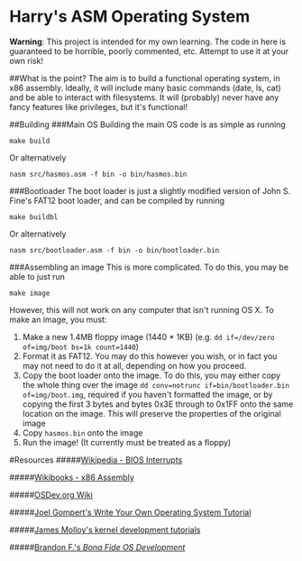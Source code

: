 Harry's ASM Operating System
============================

**Warning**: This project is intended for my own learning. The code in here is guaranteed to be horrible, poorly commented, etc. Attempt to use it at your own risk!

##What is the point?
The aim is to build a functional operating system, in x86 assembly. Ideally, it will include many basic commands (date, ls, cat) and be able to interact with filesystems. It will (probably) never have any fancy features like privileges, but it's functional!

##Building
###Main OS
Building the main OS code is as simple as running

    make build
Or alternatively

    nasm src/hasmos.asm -f bin -o bin/hasmos.bin

###Bootloader
The boot loader is just a slightly modified version of John S. Fine's FAT12 boot loader, and can be compiled by running

    make buildbl
    
Or alternatively

    nasm src/bootloader.asm -f bin -o bin/bootloader.bin
    
###Assembling an image
This is more complicated. To do this, you may be able to just run 

    make image
However, this will not work on any computer that isn't running OS X. To make an image, you must:

1. Make a new 1.4MB floppy image (1440 * 1KB) (e.g. `dd if=/dev/zero of=img/boot bs=1k count=1440`)
2. Format it as FAT12. You may do this however you wish, or in fact you may not need to do it at all, depending on how you proceed.
3. Copy the boot loader onto the image. To do this, you may either copy the whole thing over the image `dd conv=notrunc if=bin/bootloader.bin of=img/boot.img`, required if you haven't formatted the image, or by copying the first 3 bytes and bytes 0x3E through to 0x1FF onto the same location on the image. This will preserve the properties of the original image
4. Copy `hasmos.bin` onto the image
5. Run the image! (It currently must be treated as a floppy)

#Resources
#####[Wikipedia - BIOS Interrupts](https://en.wikipedia.org/wiki/BIOS_interrupt_call)

#####[Wikibooks - x86 Assembly](https://en.wikibooks.org/wiki/X86_Assembly)

#####[OSDev.org Wiki](http://wiki.osdev.org/Main_Page)

#####[Joel Gompert's Write Your Own Operating System Tutorial](http://joelgompert.com/OS/TableOfContents.htm)

#####[James Molloy's kernel development tutorials](khttp://www.jamesmolloy.co.uk/tutorial_html/index.html)

#####[Brandon F.'s *Bona Fide OS Development*](http://www.osdever.net/bkerndev/index.php)